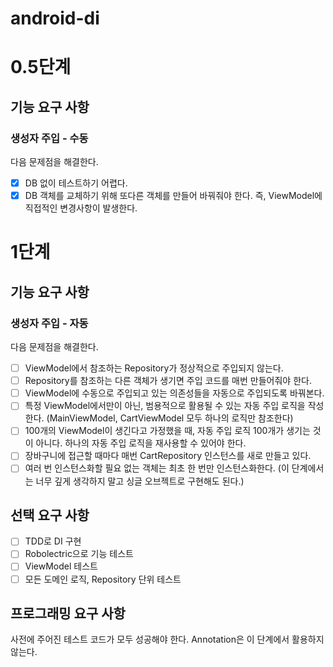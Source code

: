 # android-di
# 0.5단계
## 기능 요구 사항
### 생성자 주입 - 수동
다음 문제점을 해결한다.

- [x] DB 없이 테스트하기 어렵다.
- [x] DB 객체를 교체하기 위해 또다른 객체를 만들어 바꿔줘야 한다. 즉, ViewModel에 직접적인 변경사항이 발생한다.

# 1단계
## 기능 요구 사항
### 생성자 주입 - 자동
다음 문제점을 해결한다.

- [ ] ViewModel에서 참조하는 Repository가 정상적으로 주입되지 않는다.
- [ ] Repository를 참조하는 다른 객체가 생기면 주입 코드를 매번 만들어줘야 한다.
- [ ] ViewModel에 수동으로 주입되고 있는 의존성들을 자동으로 주입되도록 바꿔본다.
- [ ] 특정 ViewModel에서만이 아닌, 범용적으로 활용될 수 있는 자동 주입 로직을 작성한다. (MainViewModel, CartViewModel 모두 하나의 로직만 참조한다)
- [ ] 100개의 ViewModel이 생긴다고 가정했을 때, 자동 주입 로직 100개가 생기는 것이 아니다. 하나의 자동 주입 로직을 재사용할 수 있어야 한다.
- [ ] 장바구니에 접근할 때마다 매번 CartRepository 인스턴스를 새로 만들고 있다.
- [ ] 여러 번 인스턴스화할 필요 없는 객체는 최초 한 번만 인스턴스화한다. (이 단계에서는 너무 깊게 생각하지 말고 싱글 오브젝트로 구현해도 된다.)

## 선택 요구 사항
- [ ] TDD로 DI 구현
- [ ] Robolectric으로 기능 테스트
- [ ] ViewModel 테스트
- [ ] 모든 도메인 로직, Repository 단위 테스트

## 프로그래밍 요구 사항
사전에 주어진 테스트 코드가 모두 성공해야 한다.
Annotation은 이 단계에서 활용하지 않는다.
